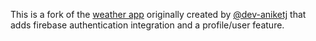 This is a fork of the [weather app](https://github.com/dev-aniketj/WeatherApp-Android) originally created by [@dev-aniketj](https://github.com/dev-aniketj) that adds firebase authentication integration and a profile/user feature.
